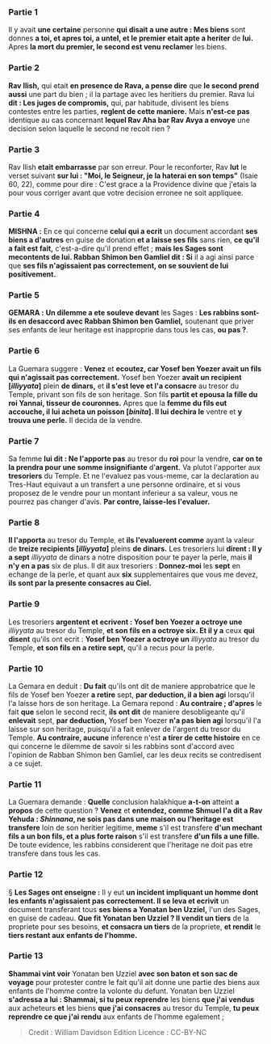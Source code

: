 
### Partie 1
Il y avait <b>une certaine</b> personne <b>qui disait a une autre : Mes biens</b> sont donnes <b>a toi, et apres toi, a untel, et le premier etait apte a heriter</b> de <b>lui.</b> Apres <b>la mort du premier, le second est venu reclamer</b> les biens.

### Partie 2
<b>Rav Ilish,</b> qui etait <b>en presence de Rava, a pense dire</b> que <b>le second prend aussi</b> une part du bien ; il la partage avec les heritiers du premier. Rava lui <b>dit : Les juges de compromis,</b> qui, par habitude, divisent les biens contestes entre les parties, <b>reglent de cette maniere.</b> Mais <b>n'est-ce pas</b> identique au cas concernant <b>lequel Rav Aha bar Rav Avya a envoye</b> une decision selon laquelle le second ne recoit rien ?

### Partie 3
Rav Ilish <b>etait embarrasse</b> par son erreur. Pour le reconforter, Rav <b>lut</b> le verset suivant <b>sur lui : "Moi, le Seigneur, je la haterai en son temps"</b> (Isaie 60, 22), comme pour dire : C'est grace a la Providence divine que j'etais la pour vous corriger avant que votre decision erronee ne soit appliquee.

### Partie 4
<strong>MISHNA :</strong> En ce qui concerne <b>celui qui a ecrit</b> un document accordant <b>ses biens a d'autres</b> en guise de donation <b>et a laisse ses fils</b> sans rien, <b>ce qu'il a fait est fait,</b> c'est-a-dire qu'il prend effet ; <b>mais les Sages sont mecontents de lui. Rabban Shimon ben Gamliel dit : Si</b> il a agi ainsi parce que <b>ses fils n'agissaient pas correctement, on se souvient de lui positivement.</b>

### Partie 5
<strong>GEMARA :</strong> <b>Un dilemme a ete souleve devant</b> les Sages : <b>Les rabbins sont-ils en desaccord avec Rabban Shimon ben Gamliel,</b> soutenant que priver ses enfants de leur heritage est inapproprie dans tous les cas, <b>ou pas ?</b>.

### Partie 6
La Guemara suggere : <b>Venez</b> et <b>ecoutez, car Yosef ben Yoezer avait un fils qui n'agissait pas correctement.</b> Yosef ben Yoezer <b>avait un recipient [<i>illiyyata</i>]</b> plein <b>de dinars,</b> et <b>il s'est leve et l'a consacre</b> au tresor du Temple, privant son fils de son heritage. Son fils <b>partit et epousa la fille du roi Yannai, tisseur de couronnes.</b> Apres que la <b>femme du fils eut accouche, il lui acheta un poisson [<i>binita</i>]. Il lui dechira le</b> ventre et <b>y trouva une perle.</b> Il decida de la vendre.

### Partie 7
Sa femme <b>lui dit : Ne l'apporte pas</b> au tresor du <b>roi</b> pour la vendre, <b>car on te la prendra pour une somme insignifiante</b> d'<b>argent.</b> Va plutot l'apporter aux <b>tresoriers</b> du Temple. Et ne l'evaluez pas vous-meme, car la declaration au Tres-Haut equivaut a un transfert a une personne ordinaire</b>, et si vous proposez de le vendre pour un montant inferieur a sa valeur, vous ne pourrez pas changer d'avis. <b>Par contre, laisse-les l'evaluer.</b>

### Partie 8
<b>Il l'apporta</b> au tresor du Temple, et <b>ils l'evaluerent comme</b> ayant la valeur de <b>treize recipients [<i>illiyyata</i>]</b> pleins <b>de dinars.</b> Les tresoriers lui <b>dirent : Il y a sept</b> <i>illiyyata</i> de dinars a notre disposition pour te payer la perle, mais <b>il n'y en a pas</b> six de plus. Il dit aux tresoriers : <b>Donnez-moi</b> les <b>sept</b> en echange de la perle, et quant aux <b>six</b> supplementaires que vous me devez, <b>ils sont par la presente consacres au Ciel.</b>

### Partie 9
Les tresoriers <b>argentent et ecrivent : Yosef ben Yoezer a octroye une</b> <i>illiyyata</i> au tresor du Temple, <b>et son fils en a octroye six. Et il y a</b> ceux <b>qui disent</b> qu'ils ont ecrit : <b>Yosef ben Yoezer a octroye un</b> <i>illiyyata</i> au tresor du Temple, <b>et son fils en a retire sept,</b> qu'il a recus pour la perle.

### Partie 10
La Gemara en deduit : <b>Du fait</b> qu'ils ont dit</b> de maniere approbatrice que le fils de Yosef ben Yoezer <b>a retire</b> sept, <b>par deduction, il a bien agi</b> lorsqu'il l'a laisse hors de son heritage. La Gemara repond : <b>Au contraire ; d'apres</b> le fait <b>que</b> selon le second recit, <b>ils ont dit</b> de maniere desobligeante qu'il <b>enlevait</b> sept, <b>par deduction,</b> Yosef ben Yoezer <b>n'a pas bien agi</b> lorsqu'il l'a laisse sur son heritage, puisqu'il a fait enlever de l'argent du tresor du Temple. <b>Au contraire, aucune</b> inference n'est <b>a tirer de cette histoire</b> en ce qui concerne le dilemme de savoir si les rabbins sont d'accord avec l'opinion de Rabban Shimon ben Gamliel, car les deux recits se contredisent a ce sujet.

### Partie 11
La Guemara demande : <b>Quelle</b> conclusion halakhique <b>a-t-on</b> atteint <b>a propos</b> de cette question ? <b>Venez</b> et <b>entendez, comme Shmuel l'a dit a Rav Yehuda : <i>Shinnana</i>, ne sois pas dans une maison ou l'heritage est transfere</b> loin de son heritier legitime, <b>meme</b> s'il est transfere <b>d'un mechant fils a un bon fils, et a plus forte raison</b> s'il est transfere <b>d'un fils a une fille.</b> De toute evidence, les rabbins considerent que l'heritage ne doit pas etre transfere dans tous les cas.

### Partie 12
§ <b>Les Sages ont enseigne :</b> Il y eut <b>un incident impliquant un homme dont les enfants n'agissaient pas correctement. Il se leva et ecrivit</b> un document transferant tous <b>ses biens a Yonatan ben Uzziel,</b> l'un des Sages, en guise de cadeau. <b>Que fit Yonatan ben Uzziel ? Il vendit un tiers</b> de la propriete pour ses besoins, <b>et consacra un tiers</b> de la propriete, <b>et rendit</b> le <b>tiers restant aux</b> <b>enfants de l'homme.</b>

### Partie 13
<b>Shammai vint voir</b> Yonatan ben Uzziel <b>avec son baton et son sac de voyage</b> pour protester contre le fait qu'il ait donne une partie des biens aux enfants de l'homme contre la volonte du defunt. Yonatan ben Uzziel <b>s'adressa a lui : Shammai, si tu peux reprendre</b> les biens <b>que j'ai vendus</b> aux acheteurs <b>et</b> les biens <b>que j'ai consacres</b> au tresor du Temple, <b>tu peux reprendre ce que j'ai rendu</b> aux enfants de l'homme egalement ;

>Credit : William Davidson Edition
>Licence : CC-BY-NC